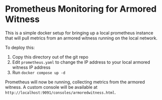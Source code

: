 # Prometheus Monitoring for Armored Witness

This is a simple docker setup for bringing up a local prometheus instance that will pull metrics from an armored witness running on the local network.

To deploy this:
 1. Copy this directory out of the git repo
 2. Edit `prometheus.yaml` to change the IP address to your local armored witness IP address
 3. Run `docker compose up -d`

Prometheus will now be running, collecting metrics from the armored witness.
A custom console will be available at `http://localhost:9091/consoles/armoredwitness.html`.
